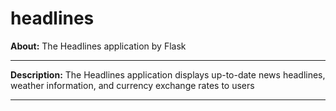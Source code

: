 # headlines

**About:** The Headlines application by Flask

<hr>

**Description:** The Headlines application displays up-to-date news headlines, weather information,
and currency exchange rates to users

<hr>
